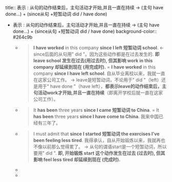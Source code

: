title:: 表示 : 从句的动作结束后，主句活动才开始,并且一直在持续 -> (主句 have done...) + (since从句  +短暂动词 did / have done)

- 表示 : 从句的动作结束后，主句活动才开始,并且一直在持续 -> (主句 have done...) + (since从句  +短暂动词 did / have done)
  background-color:: #264c9b
	- > **I have worked** in this company **since I left 短暂动词 school**. <- since后面的从句用" did "。因为这些动作都是在过去发生的.  **即 leave school 发生在过去(用过去时), 但其影响 work in this company 却延续到现在 (用完成时).**
	  = **I have worked** in this company **since I have left school**. 自从毕业离校以来，我就一直在这家公司工作。
	  → leave是短暂动词，不论用于" did "（left）还是用于" have done "（have left），**都表示leave的动作结束后，主句活动work才开始,并且一直在持续**（即离开学校后就一直在这家公司工作）。
	- > It **has been** three years **since I came 短暂动词 to China**.
	  = It **has been** three years **since I have come to China**.
	  我来中国已经有三年了。
	- > I must admit that **since I started 短暂动词 the exercises I’ve been feeling less tired**.
	  我得承认，自从开始锻炼以来，我就再也不像以前那么觉得累了。
	  → 从句的谓语start是一个短暂动词，所以要用" did ". **即,  开始锻炼 start 这个动作发生在过去 (过去时), 但其影响 feel less tired 却延续到现在 (完成时).**
	-
	-